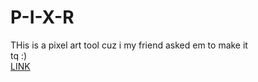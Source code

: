 # P-I-X-R

THis is a pixel art tool cuz i my friend asked em to make it <br />
tq :) <br />
[LINK](p-i-x-r.netlify.app)
